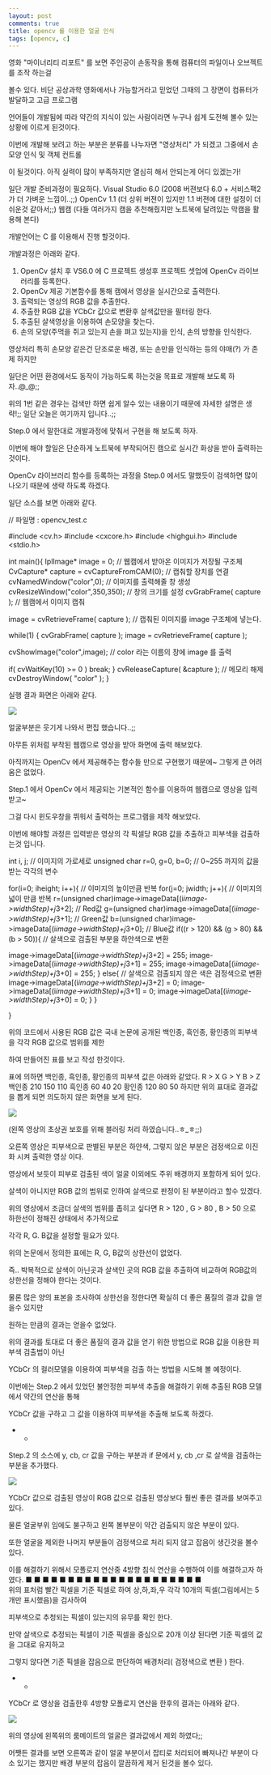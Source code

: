 ```yaml
---
layout: post  
comments: true    
title: opencv 를 이용한 얼굴 인식
tags: [opencv, c]
---
```

영화 "마이너리티 리포트" 를 보면 주인공이 손동작을 통해 컴퓨터의 파일이나 오브젝트를 조작 하는걸

볼수 있다. 비단 공상과학 영화에서나 가능할거라고 믿었던 그때의 그 장면이 컴퓨터가 발달하고 고급 프로그램

언어들이 개발됨에 따라 약간의 지식이 있는 사람이라면 누구나 쉽게 도전해 볼수 있는 상황에 이르게 된것이다.

이번에 개발해 보려고 하는 부분은 분류를 나누자면 "영상처리" 가 되겠고 그중에서 손모양 인식 및 객체 컨트롤

이 될것이다. 아직 실력이 많이 부족하지만 열심히 해서 안되는게 어디 있겠는가!

일단 개발 준비과정이 필요하다.
Visual Studio 6.0  (2008 버젼보다 6.0 + 서비스팩2 가 더 가벼운 느낌이..;;)
OpenCv 1.1 (더 상위 버젼이 있지만 1.1 버젼에 대한 설정이 더 쉬운것 같아서;;)
웹캠 (다들 여러가지 캠을 추천해줬지만 노트북에 달려있는 막캠을 활용해 본다)

개발언어는 C 를 이용해서 진행 할것이다.

개발과정은 아래와 같다.
1. OpenCv 설치 후 VS6.0 에 C 프로젝트 생성후 프로젝트 셋업에 OpenCv 라이브러리를 등록한다.
2. OpenCv 제공 기본함수를 통해 캠에서 영상을 실시간으로 출력한다.
3. 출력되는 영상의 RGB 값을 추출한다.
4. 추출한 RGB 값을 YCbCr 값으로 변환후 살색값만을 필터링 한다.
5. 추출된 살색영상을 이용하여 손모양을 찾는다.
6. 손의 모양(주먹을 쥐고 있는지 손을 펴고 있는지)을 인식, 손의 방향을 인식한다.

영상처리 특히 손모양 같은건 단조로운 배경, 또는 손만을 인식하는 등의 야매(?) 가 존제 하지만

일단은 어떤 환경에서도 동작이 가능하도록 하는것을 목표로 개발해 보도록 하자..@_@;;

위의 1번 같은 경우는 검색만 하면 쉽게 알수 있는 내용이기 때문에 자세한 설명은 생략!;;
일단 오늘은 여기까지 입니다..;;

Step.0 에서 말한대로 개발과정에 맞춰서 구현을 해 보도록 하자.

이번에 해야 할일은 단순하게 노트북에 부착되어진 캠으로 실시간 화상을 받아 출력하는 것이다.

OpenCv 라이브러리 함수를 등록하는 과정을 Step.0 에서도 말했듯이 검색하면 많이 나오기 때문에 생략 하도록 하겠다.

일단 소스를 보면 아래와 같다.

// 파일명 : opencv_test.c

#include <cv.h>
#include <cxcore.h>
#include <highgui.h>
#include <stdio.h>

int main(){
 IplImage* image = 0;   // 웹캠에서 받아온 이미지가 저장될 구조체
 CvCapture* capture = cvCaptureFromCAM(0); // 캡춰할 장치를 연결
 cvNamedWindow("color",0);  // 이미지를 출력해줄 창 생성
 cvResizeWindow("color",350,350); // 창의 크기를 설정
 cvGrabFrame( capture );  // 웹캠에서 이미지 캡춰

 image = cvRetrieveFrame( capture ); // 캡춰된 이미지를 image 구조체에 넣는다.

while(1) {
  cvGrabFrame( capture );
  image = cvRetrieveFrame( capture );

  cvShowImage("color",image); // color 라는 이름의 창에 image 를 출력

if( cvWaitKey(10) >= 0 ) break;
 }
cvReleaseCapture( &capture ); // 메모리 해제
cvDestroyWindow( "color" );
}

실행 결과 화면은 아래와 같다.

![](https://drive.google.com/uc?export=download&id=1t-QR4cjQpJmAysk7l__d-OXuInc-0QJw)

얼굴부분은 웃기게 나와서 편집 했습니다..;;

아무튼 위처럼 부착된 웹캠으로 영상을 받아 화면에 출력 해보았다.

아직까지는 OpenCv 에서 제공해주는 함수들 만으로 구현했기 때문에~ 그렇게 큰 어려움은 없었다.

Step.1 에서 OpenCv 에서 제공되는 기본적인 함수를 이용하여 웹캠으로 영상을 입력받고~

그걸 다시 윈도우창을 뛰워서 출력하는 프로그램을 제작 해보았다.

이번에 해야할 과정은 입력받은 영상의 각 픽셀당 RGB 값을 추출하고 피부색을 검출하는것 입니다.

int i, j;  // 이미지의 가로세로
unsigned char r=0, g=0, b=0;  // 0~255 까지의 값을 받는 각각의 변수

for(i=0; i<image->height; i++){ // 이미지의 높이만큼 반복
for(j=0; j<image->width; j++){ // 이미지의 넓이 만큼 반복
r=(unsigned char)image->imageData[(i*image->widthStep)+j*3+2]; // Red값
g=(unsigned char)image->imageData[(i*image->widthStep)+j*3+1]; // Green값
b=(unsigned char)image->imageData[(i*image->widthStep)+j*3+0]; // Blue값
if((r > 120) && (g > 80) && (b > 50)){ // 살색으로 검출된 부분을 하얀색으로 변환

image->imageData[(i*image->widthStep)+j*3+2] = 255;
image->imageData[(i*image->widthStep)+j*3+1] = 255;
image->imageData[(i*image->widthStep)+j*3+0] = 255;
}
else{  // 살색으로 검출되지 않은 색은 검정색으로 변환
image->imageData[(i*image->widthStep)+j*3+2] = 0;
image->imageData[(i*image->widthStep)+j*3+1] = 0;
image->imageData[(i*image->widthStep)+j*3+0] = 0;
}
}

}

위의 코드에서 사용된 RGB 값은 국내 논문에 공개된 백인종, 흑인종, 황인종의 피부색을 각각 RGB 값으로 범위를 제한

하여 만들어진 표를 보고 작성 한것이다.

표에 의하면 백인종, 흑인종, 황인종의 피부색 값은 아래와 같았다.  R > X  G > Y  B > Z  백인종 210 150 110 흑인종 60 40 20 황인종 120 80 50
하지만 위의 표대로 결과값을 뽑게 되면 의도하지 않은 화면을 보게 된다.

![](https://drive.google.com/uc?export=download&id=1fPdMpa-8y7h2xretFyapSNA7MgQWGZnb)

(왼쪽 영상의 초상권 보호를 위해 블러링 처리 하였습니다..ㅎ_ㅎ;;)

오른쪽 영상은 피부색으로 판별된 부분은 하얀색, 그렇지 않은 부분은 검정색으로 이진화 시켜 출력한 영상 이다.

영상에서 보듯이 피부로 검출된 색이 얼굴 이외에도 주위 배경까지 포함하게 되어 있다.

살색이 아니지만 RGB 값의 범위로 인하여 살색으로 판정이 된 부분이라고 할수 있겠다.

위의 영상에서 조금더 살색의 범위를 좁히고 싶다면 R > 120 , G > 80 , B > 50 으로 하한선이 정해진 상태에서 추가적으로

각각 R, G. B값을 설정할 필요가 있다.

위의 논문에서 정의한 표에는 R, G, B값의 상한선이 없었다.

즉.. 박복적으로 살색이 아닌곳과 살색인 곳의 RGB 값을 추출하여 비교하여 RGB값의 상한선을 정해야 한다는 것이다.

물론 많은 양의 표본을 조사하여 상한선을 정한다면 확실히 더 좋은 품질의 결과 값을 얻을수 있지만

원하는 만큼의 결과는 얻을수 없었다.

위의 결과를 토대로 더 좋은 품질의 결과 값을 얻기 위한 방법으로 RGB 값을 이용한 피부색 검출법이 아닌

YCbCr 의 컬러모델을 이용하여 피부색을 검출 하는 방법을 시도해 볼 예정이다.

이번에는 Step.2 에서 있었던 불안정한 피부색 추출을 해결하기 위해 추출된 RGB 모델에서 약간의 연산을 통해

YCbCr 값을 구하고 그 값을 이용하여 피부색을 추출해 보도록 하겠다.
- -

Step.2 의 소스에  y, cb, cr 값을 구하는 부분과 if 문에서 y, cb ,cr 로 살색을 검출하는 부분을 추가했다.

![](https://drive.google.com/uc?export=download&id=1sRhe5zI6fvUvDOjHEwLShnAYgs12m8ze)

YCbCr 값으로 검출된 영상이 RGB 값으로 검출된 영상보다 훨씬 좋은 결과를 보여주고 있다.

물론 얼굴부위 임에도 불구하고 왼쪽 볼부분이 약간 검출되지 않은 부분이 있다.

또한 얼굴을 제외한 나머지 부분들이 검정색으로 처리 되지 않고 잡음이 생긴것을 볼수 있다.

이를 해결하기 위해서 모폴로지 연산중 4방향 침식 연산을 수행하여 이를 해결하고자 하였다.      ■           ■           ■           ■           ■      ■ ■ ■ ■ ■ ■  ■ ■ ■ ■ ■      ■           ■           ■           ■           ■     
위의 표처럼 빨간 픽셀을 기준 픽셀로 하여 상,하,좌,우 각각 10개의 픽셀(그림에서는 5개만 표시했음)을 검사하여

피부색으로 추청되는 픽셀이 있는지의 유무를 확인 한다.

만약 살색으로 추정되는 픽셀이 기준 픽셀을 중심으로 20개 이상 된다면 기준 픽셀의 값을 그대로 유지하고

그렇지 않다면 기준 픽셀을 잡음으로 판단하여 배경처리( 검정색으로 변환 ) 한다.
- -
YCbCr 로 영상을 검출한후 4방향 모폴로지 연산을 한후의 결과는 아래와 같다.

![](https://drive.google.com/uc?export=download&id=1tuf8uQupwYYgMxNzvNu7BzzBYNwisYnx)

위의 영상에 왼쪽위의 룸메이트의 얼굴은 결과값에서 제외 하였다;;

어쨋든 결과를 보면 오른쪽과 같이 얼굴 부분이서 잡티로 처리되어 빠져나간 부분이 다소 있기는 했지만 배경 부분의
잡음이 깔끔하게 제거 된것을 볼수 있다.